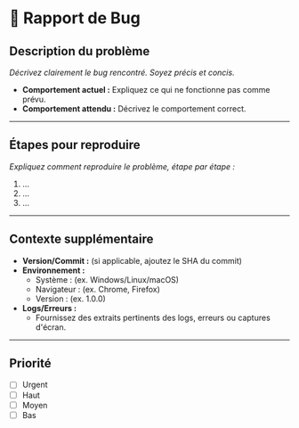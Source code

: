 # 🐞 Rapport de Bug

## Description du problème

_Décrivez clairement le bug rencontré. Soyez précis et concis._

- **Comportement actuel :** Expliquez ce qui ne fonctionne pas comme prévu.
- **Comportement attendu :** Décrivez le comportement correct.

---

## Étapes pour reproduire

_Expliquez comment reproduire le problème, étape par étape :_

1. ...
2. ...
3. ...

---

## Contexte supplémentaire

- **Version/Commit :** (si applicable, ajoutez le SHA du commit)
- **Environnement :**
  - Système : (ex. Windows/Linux/macOS)
  - Navigateur : (ex. Chrome, Firefox)
  - Version : (ex. 1.0.0)
- **Logs/Erreurs :**
  - Fournissez des extraits pertinents des logs, erreurs ou captures d'écran.

---

## Priorité

- [ ] Urgent
- [ ] Haut
- [ ] Moyen
- [ ] Bas
